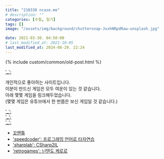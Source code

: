 ```yaml
---
title: "210330 ncase.me"
# description: ""
categories: [수필, 일기]
tags: []
image: "/assets/img/background/chuttersnap-JxxhNRpdRaw-unsplash.jpg"

date: 2021-03-30. 04:50:00
# last_modified_at: 2021-10-05
last_modified_at: 2024-08-29. 22:24
---
```


{% include custom/common/old-post.html %}

['_':](https://ncase.me/)  

개인적으로 좋아하는 사이트입니다.  
이분이 만드신 게임은 모두 여운이 있는 것 같습니다.  
아래 몇몇 게임을 링크해두었습니다.  
(몇몇 게임은 유튜브에서 한 번쯤은 보신 게임일 것 같습니다.)  

['_':](https://ncase.me/door/)  
['_':](https://ncase.me/trust/)  
['_':](https://ncase.itch.io/wbwwb)  

- [꼬맨틀](https://semantle-ko.newsjel.ly/)
- ['speedcoder': 프로그래밍 언어로 타자연습](https://www.speedcoder.net/)
- ['sharplab': CSharp2IL](https://sharplab.io/)
- ['retrogames': 닌텐도 케로로](https://www.retrogames.cc/search?q=keroro)
